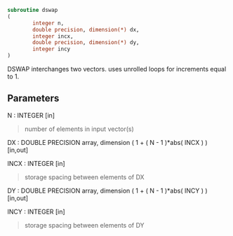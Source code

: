 ```fortran
subroutine dswap
(
        integer n,
        double precision, dimension(*) dx,
        integer incx,
        double precision, dimension(*) dy,
        integer incy
)
```

DSWAP interchanges two vectors.
uses unrolled loops for increments equal to 1.

## Parameters
N : INTEGER [in]
> number of elements in input vector(s)

DX : DOUBLE PRECISION array, dimension ( 1 + ( N - 1 )*abs( INCX ) ) [in,out]

INCX : INTEGER [in]
> storage spacing between elements of DX

DY : DOUBLE PRECISION array, dimension ( 1 + ( N - 1 )*abs( INCY ) ) [in,out]

INCY : INTEGER [in]
> storage spacing between elements of DY
